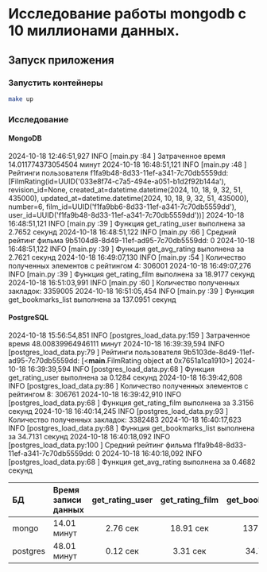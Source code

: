 # Исследование работы mongodb с 10 миллионами данных.

## Запуск приложения

### Запустить контейнеры

```bash
make up
```

### Исследование

#### MongoDB

2024-10-18 12:46:51,927 INFO     [main.py         :84   ] Затраченное время 14.011774373054504 минут
2024-10-18 16:48:51,121 INFO     [main.py         :48   ] Рейтинги пользователя
f1fa9b48-8d33-11ef-a341-7c70db5559dd: [FilmRating(id=UUID('033e8f74-c7a5-494e-a051-b1d2f92b144a'), revision_id=None, created_at=datetime.datetime(2024, 10, 18, 9, 32, 51, 435000), updated_at=datetime.datetime(2024, 10, 18, 9, 32, 51, 435000), number=6, film_id=UUID('f1fa9bb6-8d33-11ef-a341-7c70db5559dd'), user_id=UUID('f1fa9b48-8d33-11ef-a341-7c70db5559dd'))]
2024-10-18 16:48:51,121 INFO     [main.py         :39   ] Функция get_rating_user выполнена за 2.7652 секунд
2024-10-18 16:48:51,122 INFO     [main.py         :66   ] Средний рейтинг фильма 9b5104d8-8d49-11ef-ad95-7c70db5559dd: 0
2024-10-18 16:48:51,122 INFO     [main.py         :39   ] Функция get_avg_rating выполнена за 2.7621 секунд
2024-10-18 16:49:07,130 INFO     [main.py         :54   ] Количество полученных элементов с рейтингом 4: 306001
2024-10-18 16:49:07,276 INFO     [main.py         :39   ] Функция get_rating_film выполнена за 18.9177 секунд
2024-10-18 16:51:03,991 INFO     [main.py         :60   ] Количество полученных закладок: 3359005
2024-10-18 16:51:05,454 INFO     [main.py         :39   ] Функция get_bookmarks_list выполнена за 137.0951 секунд

#### PostgreSQL

2024-10-18 15:56:54,851 INFO     [postgres_load_data.py:159  ] Затраченное время 48.00839964946111 минут
2024-10-18 16:39:39,594 INFO     [postgres_load_data.py:79   ] Рейтинги пользователя
9b5103de-8d49-11ef-ad95-7c70db5559dd: [<__main__.FilmRating object at 0x7651a1ca1910>]
2024-10-18 16:39:39,594 INFO     [postgres_load_data.py:68   ] Функция get_rating_user выполнена за 0.1284 секунд
2024-10-18 16:39:42,608 INFO     [postgres_load_data.py:86   ] Количество полученных элементов с рейтингом 8: 306761
2024-10-18 16:39:42,910 INFO     [postgres_load_data.py:68   ] Функция get_rating_film выполнена за 3.3156 секунд
2024-10-18 16:40:14,245 INFO     [postgres_load_data.py:93   ] Количество полученных закладок: 3382483
2024-10-18 16:40:17,623 INFO     [postgres_load_data.py:68   ] Функция get_bookmarks_list выполнена за 34.7131 секунд
2024-10-18 16:40:18,092 INFO     [postgres_load_data.py:100  ] Средний рейтинг фильма
f1fa9b48-8d33-11ef-a341-7c70db5559dd: 0
2024-10-18 16:40:18,092 INFO     [postgres_load_data.py:68   ] Функция get_avg_rating выполнена за 0.4682 секунд

| БД       | Время записи данных | get_rating_user | get_rating_film | get_bookmarks_list | get_avg_rating |
|:---------|:--------------------|:---------------:|:---------------:|:------------------:|:---------------|
| mongo    | 14.01 минут         |    2.76 cек     |   18.91   cек   |   137.09    cек    | 2.76      cек  |
| postgres | 48.01 минут         |    0.12 cек     |   3.31    cек   |   34.71     cек    | 0.46      cек  |